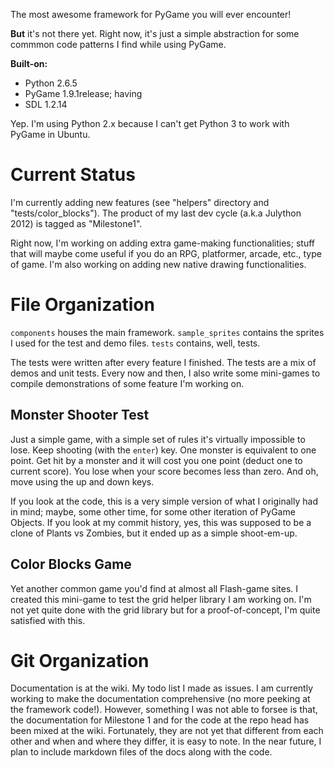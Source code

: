 The most awesome framework for PyGame you will ever encounter!

**But** it's not there yet. Right now, it's just a simple abstraction for some commmon code patterns I find while using PyGame.

**Built-on:**
* Python 2.6.5
* PyGame 1.9.1release; having
* SDL 1.2.14

Yep. I'm using Python 2.x because I can't get Python 3 to work with PyGame in Ubuntu.

# Current Status
I'm currently adding new features (see "helpers" directory and "tests/color\_blocks").
The product of my last dev cycle (a.k.a Julython 2012) is tagged as "Milestone1".

Right now, I'm working on adding extra game-making functionalities; stuff that
will maybe come useful if you do an RPG, platformer, arcade, etc., type of game.
I'm also working on adding new native drawing functionalities.

# File Organization
`components` houses the main framework. `sample_sprites` contains the sprites I
used for the test and demo files. `tests` contains, well, tests.

The tests were written after every feature I finished. The tests are a mix of demos
and unit tests. Every now and then, I also write some mini-games to compile
demonstrations of some feature I'm working on.

## Monster Shooter Test
Just a simple game, with a simple set of rules it's virtually impossible to lose.
Keep shooting (with the `enter`) key. One monster is equivalent to one point.
Get hit by a monster and it will cost you one point (deduct one to current score).
You lose when your score becomes less than zero. And oh, move using the up and
down keys.

If you look at the code, this is a very simple version of what I originally had
in mind; maybe, some other time, for some other iteration of PyGame Objects. If
you look at my commit history, yes, this was supposed to be a clone of Plants vs
Zombies, but it ended up as a simple shoot-em-up.

## Color Blocks Game
Yet another common game you'd find at almost all Flash-game sites. I created
this mini-game to test the grid helper library I am working on. I'm not yet quite
done with the grid library but for a proof-of-concept, I'm quite satisfied with
this.

# Git Organization
Documentation is at the wiki. My todo list I made as issues. I am currently
working to make the documentation comprehensive (no more peeking at the framework
code!). However, something I was not able to forsee is that, the documentation
for Milestone 1 and for the code at the repo head has been mixed at the wiki.
Fortunately, they are not yet that different from each other and when and where
they differ, it is easy to note. In the near future, I plan to include markdown
files of the docs along with the code.
